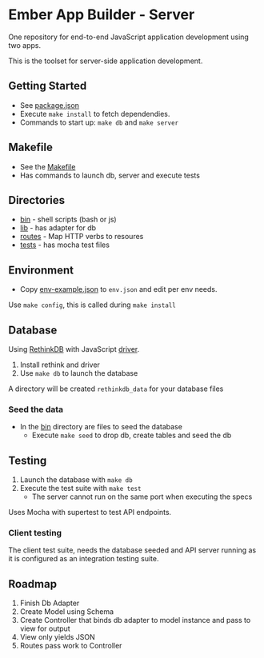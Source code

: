 # Ember App Builder - Server

One repository for end-to-end JavaScript application development using two apps.

This is the toolset for server-side application development.


## Getting Started

* See [package.json](package.json])
* Execute `make install` to fetch dependendies.
* Commands to start up: `make db` and `make server`


## Makefile

* See the [Makefile](Makefile)
* Has commands to launch db, server and execute tests


## Directories

* [bin](bin) - shell scripts (bash or js)
* [lib](lib) - has adapter for db
* [routes](routes) - Map HTTP verbs to resoures
* [tests](tests) - has mocha test files


## Environment

* Copy [env-example.json](env-example.json) to `env.json` and edit per env needs.

Use `make config`, this is called during `make install`


## Database

Using [RethinkDB] with JavaScript [driver].

1. Install rethink and driver
1. Use `make db` to launch the database

A directory will be created `rethinkdb_data` for your database files

### Seed the data

* In the [bin](bin) directory are files to seed the database
  * Execute `make seed` to drop db, create tables and seed the db

[RethinkDB]: http://www.rethinkdb.com
[driver]: http://www.rethinkdb.com/api/javascript/


## Testing

1. Launch the database with `make db`
1. Execute the test suite with `make test`
   - The server cannot run on the same port when executing the specs

Uses Mocha with supertest to test API endpoints.

### Client testing

The client test suite, needs the database seeded and API server running
as it is configured as an integration testing suite.

## Roadmap

1. Finish Db Adapter
1. Create Model using Schema
1. Create Controller that binds db adapter to model instance and pass to
   view for output
1. View only yields JSON
1. Routes pass work to Controller
